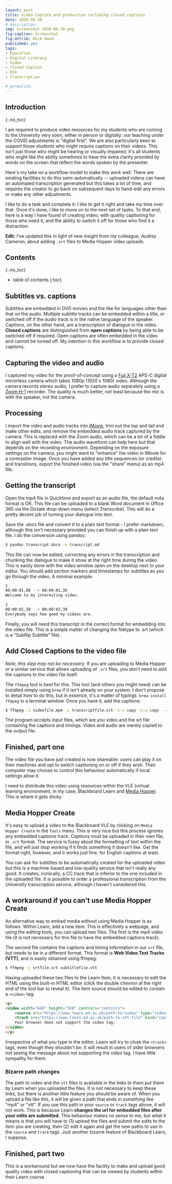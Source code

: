 ```yaml
---
layout: post
title: Video capture and production including closed captions 
date: 2020-08-30
# description: 
img: Screenshot-2020-08-30.png
fig-caption: Screenshot
fig-attrib: Nick Hood
published: yes
tags:
- Education
- Digital Literacy
- Video
- Closed Caption
- OSX
- Transcription

# permalink:
---
```

## Introduction
{:.no_toc}

I am required to produce video resources for my students who are coming to the University very soon, either in person or digitally: our teaching under the COVID adjustments is "digital first". We are also particularly keen to support those students who might require captions on their videos. This isn't just those who might be hearing or visually impaired, it's all students who might like the ability sometimes to have the extra clarity provided by words on the screen that reflect the words spoken by the presenter.

Here's my take on a workflow model to make this work well. There are existing facilities to do this semi-automatically -- uploaded videos can have an automated transcription generated but this takes a lot of time, and requires the creator to go back on subsequent days to hand-edit any errors or make any other adjustments.

I like to do a task and complete it: I like to get it right and take my time over that. Once it's done, I like to move on to the next set of tasks. To that end, here is a way I have found of creating video, with quality captioning for those who need it, and the ability to switch it off for those who find it a distraction.

**Edit:** I've updated this in light of new insight from my colleague, Audrey Cameron, about adding `.srt` files to Media Hopper video uploads.

## Contents
{:.no_toc}

* table of contents 
{:toc}


## Subtitles vs. captions

Subtitles are embedded in DVD movies and the like for languages other than that on the audio. Multiple subtitle tracks can be embedded within a title, or switched off if the audio track is in the native language of the speaker. Captions, on the other hand, are a transcription of dialogue in the video. **Closed captions** are distinguished from **open captions** by being able to be switched off if required. Open captions are often embedded in the video and cannot be turned off. My intention in this workflow is to provide closed captions.

## Capturing the video and audio

I captured my video for the proof-of-concept using a [Fuji X-T2](https://fujifilm-x.com/global/products/cameras/x-t2/) APS-C digital mirrorless camera which takes 1080p (1920 x 1080) video. Although the camera records stereo audio, I prefer to capture audio separately using a [Zoom H-1](https://www.zoom.co.jp/products/handy-recorder/h1-handy-recorder) recorder. The quality is much better, not least because the mic is with the speaker, not the camera.

## Processing 

I import the video and audio tracks into [iMovie](https://www.apple.com/uk/imovie/), trim out the top and tail and make other edits, and remove the embedded audio track captured by the camera. This is replaced with the Zoom audio, which can be a bit of a fiddle to align well with the video. The audio waveform can help here but that depends on the recording environment. Depending on the exposure settings on the camera, you might want to "enhance" the video in iMovie for a contrastier image. Once you have added any title sequences (or credits) and  transitions, export the finished video (via the "share" menu) as an mp4 file.

## Getting the transcript 

Open the mp4 file in Quicktime and export as an audio file, the default m4a format is OK. This file can be uploaded to a blank Word document in Office 365 via the Dictate drop-down menu (select Transcribe). This will do a pretty decent job of turning your dialogue into text.

Save the .docx file and convert it to a plain text format - I prefer markdown, although this isn't necessary provided you can finish up with a plain text file. I do the conversion using pandoc:

```sh
$ pandoc transcript.docx -o transcript.md
```

This file can now be edited, correcting any errors in the transcription and chunking the dialogue to make it show at the right time during the video. This is easily done with the video window open on the desktop next to your editor. You should add section markers and timestamps for subtitles as you go through the video. A minimal example:

```sh
1
00:00:01,00 --> 00:00:01,30
Welcome to my interesting video.

2
00:00:01,50 --> 00:00:02,30
Everybody says how good my videos are.
```

Finally, you will need this transcript in the correct format for embedding into the video file. This is a simple matter of changing the filetype to .srt (which is a "SubRip Subtitle" file). 

## Add Closed Captions to the video file

*Note, this step may not be necessary.* If you are uploading to Media Hopper or a similar service that allows uploading of `.srt` files, you don't need to add the captions to the video file itself.

The `ffmpeg` tool is best for this. This tool (and others you might need) can be installed simply using `brew` if it isn't already on your system. I don't propose to detail how to do this, but in essence, it's a matter of typing`$ brew install ffmpeg` in a terminal window. Once you have it, add the captions:

```sh
$ ffmpeg -i videofile.mp4 -i transcriptfile.srt -c:v copy -c:a copy  -c:s mov_text -metadata:s:s:0 language=eng output.mp4
```
The program accepts input files, which are you video and the srt file containing the captions and timings. Video and audio are merely copied to the output file.

## Finished, part one

The video file you have just created is now shareable: users can play it on their machines and opt to switch captioning on or off if they wish. Their computer may choose to control this behaviour automatically if local settings allow it.

I need to distribute this video using resources within the VLE (virtual learning environment, in my case, Blackboard Learn and [Media Hopper](https://media.ed.ac.uk/). This is where it gets sticky.

## Media Hopper Create

It's easy to upload a video to the Blackboard VLE by clicking on `Media Hopper Create` in the `Tools` menu. This is very nice but this process ignores any embedded captions track. Captions must be uploaded in their own file, in `.srt` format. The service is fussy about the formatting of text within the file, and will just stop working if it finds something it doesn't like. Get the format right, however, and it works just fine, for English captions at least.

You can ask for subtitles to be automatically created for the uploaded video but this is a machine-based and low-quality service that isn't really any good. It creates, ironically, a CC track that is inferior to the one included in the uploaded file. It is possible to order a professional transcription from the University transcription service, although I haven't considered this.

## A workaround if you can't use Media Hopper Create

An alternative way to embed media without using Media Hopper is as follows. Within Learn, add a new item. This is effectively a webpage, and using the editing tools, you can upload two files. The first is the mp4 video file (it is not necessary for this file to have the embedded captions track).

The second file contains the captions and timing information in our `srt` file, but needs to be in a different format. This format is **Web Video Text Tracks (VTT)**, and is easily obtained using ffmpeg:

```sh
$ ffmpeg -i srtfile.srt subtitlefile.vtt
```

Having uploaded these two files to the Learn Item, it is necessary to edit the HTML using the built-in HTML editor (click the double chevron at the right end of the tool bar to reveal it). The item source should be edited to contain a `<video>` tag:

```html
<p>  
<video width="640" height="360" controls="controls">
	<source src="https://www.learn.ed.ac.uk/path-to-video" type="video/mp4">  
	<track src="https://www.learn.ed.ac.uk/path-to-vtt-file" kind="captions" srclang="en" label="English" default>
	Your browser does not support the video tag.
</video>
</p>
```

Irrespective of what you type in the editor, Learn will try to close the `<track>` tags, even though they shouldn't be. It will result in users of older browsers not seeing the message about not supporting the video tag. I have little sympathy for them.

### Bizarre path changes

The path to video and the `vtt` files is available in the links to them put there by Learn when you uploaded the files. It is not necessary to keep these links, but there is another little feature you should be aware of. When you upload a file like this, it will be given a path that ends in something like "mp4" or "vtt". If you use this path in your `source` or `track` tags above, it will not work. This is because Learn **changes the url for embedded files after your edits are submitted.** This behaviour makes no sense to me, but what it means is that you will have to (1) upload the files and submit the edits to the item you are creating, then (2) edit it again and get the new paths to use in the `source` and `track` tags. Just another bizarre feature of Blackboard Learn, I suppose.

## Finished, part two

This is a workaround but we now have the facility to make and upload good quality video with closed captioning that can be viewed by students within their Learn course.

<!--## Footnotes-->
